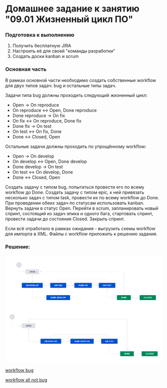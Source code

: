 # Домашнее задание к занятию "09.01 Жизненный цикл ПО"
### Подготовка к выполнению
1. Получить бесплатную JIRA
2. Настроить её для своей "команды разработки"
3. Создать доски kanban и scrum
### Основная часть

В рамках основной части необходимо создать собственные workflow для двух типов задач: bug и остальные типы задач. 

Задачи типа bug должны проходить следующий жизненный цикл:

* Open -> On reproduce
* On reproduce <-> Open, Done reproduce
* Done reproduce -> On fix
* On fix <-> On reproduce, Done fix
* Done fix -> On test
* On test <-> On fix, Done
* Done <-> Closed, Open

Остальные задачи должны проходить по упрощённому workflow:

* Open -> On develop
* On develop <-> Open, Done develop
* Done develop -> On test
* On test <-> On develop, Done
* Done <-> Closed, Open

Создать задачу с типом bug, попытаться провести его по всему workflow до Done. Создать задачу с типом epic, к ней привязать несколько задач с типом task, провести их по всему workflow до Done. При проведении обеих задач по статусам использовать kanban. Вернуть задачи в статус Open. Перейти в scrum, запланировать новый спринт, состоящий из задач эпика и одного бага, стартовать спринт, провести задачи до состояния Closed. Закрыть спринт.

Если всё отработало в рамках ожидания - выгрузить схемы workflow для импорта в XML. Файлы с workflow приложить к решению задания.

### Решение:

![](https://github.com/Topper-crypto/netology/blob/main/assets/bug.png)
![](https://github.com/Topper-crypto/netology/blob/main/assets/all_not_bug.png)

[workflow bug](https://github.com/Topper-crypto/netology/blob/main/assets/bug.xml)

[workflow all not bug](https://github.com/Topper-crypto/netology/blob/main/assets/all_not_bug.xml)


